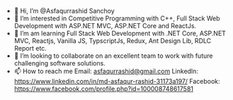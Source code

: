 - 👋 Hi, I’m @Asfaqurrashid Sanchoy
- 👀 I’m interested in Competitive Programming with C++, Full Stack Web Development with ASP.NET MVC, ASP.NET Core and ReactJs.
- 🌱 I’m am learning Full Stack Web Development with .NET Core, ASP.NET MVC, Reactjs, Vanilla JS, TypscriptJs, Redux, Ant Design Lib, RDLC Report etc.
- 💞️ I’m looking to collaborate on an excellent team to work with future challenging software solutions.
- 📫 How to reach me Email: asfaqurrashid@gmail.com
                      Linkedln: https://www.linkedin.com/in/md-asfaqur-rashid-31173a197/
                      Facebook: https://www.facebook.com/profile.php?id=100008748617581


<!---
Asfaqurrashid/Asfaqurrashid is a ✨ special ✨ repository because its `README.md` (this file) appears on your GitHub profile.
You can click the Preview link to take a look at your changes.
--->
